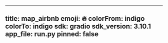 
---
title: map_airbnb 
emoji: 🔥
colorFrom: indigo
colorTo: indigo
sdk: gradio
sdk_version: 3.10.1
app_file: run.py
pinned: false
---
